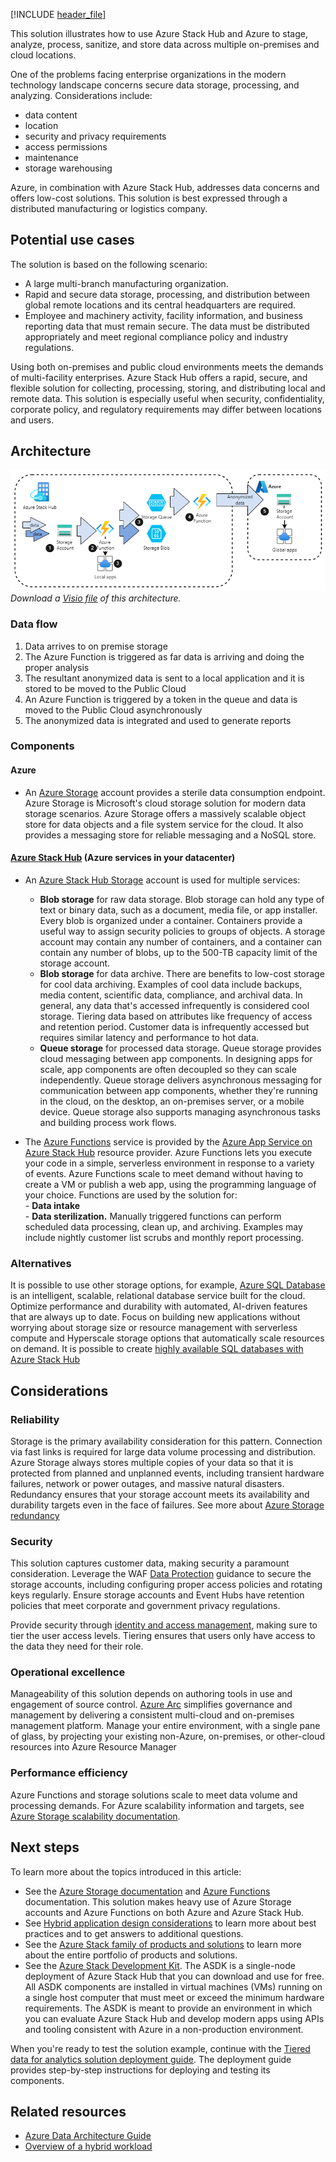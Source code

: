 [!INCLUDE [header_file](../../../includes/sol-idea-header.md)]

This solution illustrates how to use Azure Stack Hub and Azure to stage, analyze, process, sanitize, and store data across multiple on-premises and cloud locations.

One of the problems facing enterprise organizations in the modern technology landscape concerns secure data storage, processing, and analyzing. Considerations include:

- data content
- location
- security and privacy requirements
- access permissions
- maintenance
- storage warehousing

Azure, in combination with Azure Stack Hub, addresses data concerns and offers low-cost solutions. This solution is best expressed through a distributed manufacturing or logistics company.

## Potential use cases

The solution is based on the following scenario:

- A large multi-branch manufacturing organization.
- Rapid and secure data storage, processing, and distribution between global remote locations and its central headquarters are required.
- Employee and machinery activity, facility information, and business reporting data that must remain secure. The data must be distributed appropriately and meet regional compliance policy and industry regulations.

Using both on-premises and public cloud environments meets the demands of multi-facility enterprises. Azure Stack Hub offers a rapid, secure, and flexible solution for collecting, processing, storing, and distributing local and remote data. This solution is especially useful when security, confidentiality, corporate policy, and regulatory requirements may differ between locations and users.

## Architecture

![Architecture diagram](../media/hybrid-tiered-data-analytics.png)  
_Download a [Visio file](https://arch-center.azureedge.net/hybrid-tiered-data-analytics.vsdx) of this architecture._

### Data flow

1. Data arrives to on premise storage
1. The Azure Function is triggered as far data is arriving and doing the proper analysis
1. The resultant anonymized data is sent to a local application and it is stored to be moved to the Public Cloud
1. An Azure Function is triggered by a token in the queue and data is moved to the Public Cloud asynchronously
1. The anonymized data is integrated and used to generate reports

### Components

#### Azure

- An [Azure Storage](https://docs.microsoft.com/azure/storage/) account provides a sterile data consumption endpoint. Azure Storage is Microsoft's cloud storage solution for modern data storage scenarios. Azure Storage offers a massively scalable object store for data objects and a file system service for the cloud. It also provides a messaging store for reliable messaging and a NoSQL store.  

#### [Azure Stack Hub](https://azure.microsoft.com/products/azure-stack/hub/) (Azure services in your datacenter)

- An [Azure Stack Hub Storage](https://docs.microsoft.com/azure-stack/user/azure-stack-storage-overview) account is used for multiple services:
  - **Blob storage** for raw data storage. Blob storage can hold any type of text or binary data, such as a document, media file, or app installer. Every blob is organized under a container. Containers provide a useful way to assign security policies to groups of objects. A storage account may contain any number of containers, and a container can contain any number of blobs, up to the 500-TB capacity limit of the storage account.
  - **Blob storage** for data archive. There are benefits to low-cost storage for cool data archiving. Examples of cool data include backups, media content, scientific data, compliance, and archival data. In general, any data that's accessed infrequently is considered cool storage. Tiering data based on attributes like frequency of access and retention period. Customer data is infrequently accessed but requires similar latency and performance to hot data.
  - **Queue storage** for processed data storage. Queue storage provides cloud messaging between app components. In designing apps for scale, app components are often decoupled so they can scale independently. Queue storage delivers asynchronous messaging for communication between app components, whether they're running in the cloud, on the desktop, an on-premises server, or a mobile device. Queue storage also supports managing asynchronous tasks and building process work flows.

- The [Azure Functions](https://azure.microsoft.com/services/functions/) service is provided by the [Azure App Service on Azure Stack Hub](https://docs.microsoft.com/azure-stack/operator/azure-stack-app-service-overview) resource provider. Azure Functions lets you execute your code in a simple, serverless environment in response to a variety of events. Azure Functions scale to meet demand without having to create a VM or publish a web app, using the programming language of your choice. Functions are used by the solution for:<br>- **Data intake**<br>- **Data sterilization.** Manually triggered functions can perform scheduled data processing, clean up, and archiving. Examples may include nightly customer list scrubs and monthly report processing.

### Alternatives

It is possible to use other storage options, for example, [Azure SQL Database](https://azure.microsoft.com/products/azure-sql/database/) is an intelligent, scalable, relational database service built for the cloud. Optimize performance and durability with automated, AI-driven features that are always up to date. Focus on building new applications without worrying about storage size or resource management with serverless compute and Hyperscale storage options that automatically scale resources on demand. It is possible to create [highly available SQL databases with Azure Stack Hub](https://docs.microsoft.com/azure-stack/operator/azure-stack-tutorial-sql)

## Considerations

### Reliability

Storage is the primary availability consideration for this pattern. Connection via fast links is required for large data volume processing and distribution. Azure Storage always stores multiple copies of your data so that it is protected from planned and unplanned events, including transient hardware failures, network or power outages, and massive natural disasters. Redundancy ensures that your storage account meets its availability and durability targets even in the face of failures. See more about [Azure Storage redundancy](https://docs.microsoft.com/azure/storage/common/storage-redundancy)

### Security

This solution captures customer data, making security a paramount consideration. Leverage the WAF [Data Protection](https://docs.microsoft.com/azure/architecture/framework/security/design-storage) guidance to secure the storage accounts, including configuring proper access policies and rotating keys regularly. Ensure storage accounts and Event Hubs have retention policies that meet corporate and government privacy regulations.

Provide security through [identity and access management](https://docs.microsoft.com/azure/architecture/framework/security/design-identity), making sure to tier the user access levels. Tiering ensures that users only have access to the data they need for their role.

### Operational excellence

Manageability of this solution depends on authoring tools in use and engagement of source control.
[Azure Arc](https://docs.microsoft.com/azure/azure-arc/overview) simplifies governance and management by delivering a consistent multi-cloud and on-premises management platform. Manage your entire environment, with a single pane of glass, by projecting your existing non-Azure, on-premises, or other-cloud resources into Azure Resource Manager

### Performance efficiency

Azure Functions and storage solutions scale to meet data volume and processing demands. For Azure scalability information and targets, see [Azure Storage scalability documentation](https://docs.microsoft.com/azure/storage/common/scalability-targets-standard-account).

## Next steps

To learn more about the topics introduced in this article:

- See the [Azure Storage documentation](https://docs.microsoft.com/azure/storage/) and [Azure Functions](https://docs.microsoft.com/azure/azure-functions/) documentation. This solution makes heavy use of Azure Storage accounts and Azure Functions on both Azure and Azure Stack Hub.
- See [Hybrid application design considerations](https://docs.microsoft.com/hybrid/app-solutions/overview-app-design-considerations) to learn more about best practices and to get answers to additional questions.
- See the [Azure Stack family of products and solutions](https://docs.microsoft.com/azure-stack) to learn more about the entire portfolio of products and solutions.
- See the [Azure Stack Development Kit](https://docs.microsoft.com/azure-stack/asdk). The ASDK is a single-node deployment of Azure Stack Hub that you can download and use for free. All ASDK components are installed in virtual machines (VMs) running on a single host computer that must meet or exceed the minimum hardware requirements. The ASDK is meant to provide an environment in which you can evaluate Azure Stack Hub and develop modern apps using APIs and tooling consistent with Azure in a non-production environment.

When you're ready to test the solution example, continue with the [Tiered data for analytics solution deployment guide](https://aka.ms/tiereddatadeploy). The deployment guide provides step-by-step instructions for deploying and testing its components.

## Related resources

- [Azure Data Architecture Guide](../../data-guide/index.md)
- [Overview of a hybrid workload](/azure/architecture/framework/hybrid/hybrid-overview.md)
